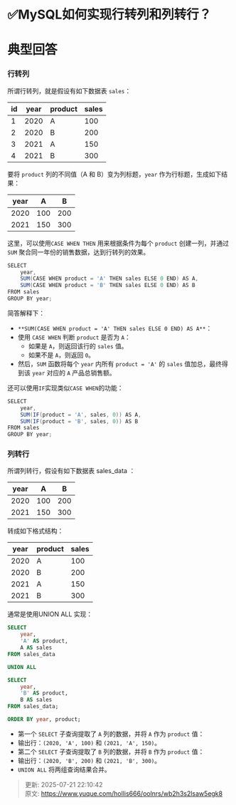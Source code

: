 # ✅MySQL如何实现行转列和列转行？

# 典型回答


### 行转列
所谓行转列，就是假设有如下数据表 `sales`：

| id | year | product | sales |
| --- | --- | --- | --- |
| 1 | 2020 | A | 100 |
| 2 | 2020 | B | 200 |
| 3 | 2021 | A | 150 |
| 4 | 2021 | B | 300 |




要将 `product` 列的不同值（A 和 B）变为列标题，`year` 作为行标题，生成如下结果：

| year | A | B |
| --- | --- | --- |
| 2020 | 100 | 200 |
| 2021 | 150 | 300 |




这里，可以使用`CASE WHEN THEN` 用来根据条件为每个 `product` 创建一列，并通过 `SUM` 聚合同一年份的销售数据，达到行转列的效果。  



```java
SELECT
    year,
    SUM(CASE WHEN product = 'A' THEN sales ELSE 0 END) AS A,
    SUM(CASE WHEN product = 'B' THEN sales ELSE 0 END) AS B
FROM sales
GROUP BY year;
```



简答解释下：

+ `**SUM(CASE WHEN product = 'A' THEN sales ELSE 0 END) AS A**`：
+ 使用 `CASE WHEN` 判断 `product` 是否为 `A`：
    - 如果是 `A`，则返回该行的 `sales` 值。
    - 如果不是 `A`，则返回 `0`。
+ 然后，`SUM` 函数将每个 `year` 内所有 `product = 'A'` 的 `sales` 值加总，最终得到该 `year` 对应的 `A` 产品总销售额。



还可以使用`IF`实现类似`CASE WHEN`的功能：

```java
SELECT
    year,
    SUM(IF(product = 'A', sales, 0)) AS A,
    SUM(IF(product = 'B', sales, 0)) AS B
FROM sales
GROUP BY year;
```



### 列转行


所谓列转行，假设有如下数据表  sales_data  ：



| year | A | B |
| --- | --- | --- |
| 2020 | 100 | 200 |
| 2021 | 150 | 300 |




转成如下格式结构：



| year | product | sales |
| --- | --- | --- |
| 2020 | A | 100 |
| 2020 | B | 200 |
| 2021 | A | 150 |
| 2021 | B | 300 |




通常是使用UNION  ALL   实现：



```sql
SELECT 
    year,
    'A' AS product,
    A AS sales
FROM sales_data

UNION ALL

SELECT 
    year,
    'B' AS product,
    B AS sales
FROM sales_data;

ORDER BY year, product;

```



+ 第一个 `SELECT` 子查询提取了 `A` 列的数据，并将 `A` 作为 `product` 值：
+ 输出行：`(2020, 'A', 100)` 和 `(2021, 'A', 150)`。
+ 第二个 `SELECT` 子查询提取了 `B` 列的数据，并将 `B` 作为 `product` 值：
+ 输出行：`(2020, 'B', 200)` 和 `(2021, 'B', 300)`。
+ `UNION ALL` 将两组查询结果合并。



> 更新: 2025-07-21 22:10:42  
> 原文: <https://www.yuque.com/hollis666/oolnrs/wb2h3s2lsaw5egk8>